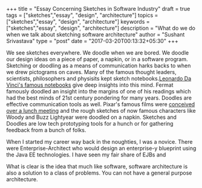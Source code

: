 +++
title = "Essay Concerning Sketches in Software Industry"
draft = true
tags = ["sketches","essay", "design", "architecture"]
topics = ["sketches","essay", "design", "architecture"]
keywords = ["sketches","essay", "design", "architecture"]
description = "What do we do when we talk about sketching software architecture"
author = "Sushant Srivastava"
type = "post"
date = "2017-03-20T00:13:32+05:30"
+++

We see sketches everywhere. We doodle when we are bored. We doodle our design
ideas on a piece of paper, a napkin, or in a software program. Sketching or
doodling as a means of communication harks backs to when we drew pictograms on
caves. Many of the famous thought leaders, scientists, philosophers and physisits
kept sketch notebooks.[Leonardo Da Vinci's famous notebooks](http://www.bl.uk/manuscripts/FullDisplay.aspx?ref=Arundel_MS_263)
give deep insights into this mind. Fermat famously doodled an insight into the
margins of one of his readings which had the best minds of 21st century pondering
for many years. Doodles are effective communication tools as well. Pixar's famous
films were [conceived over a lunch meeting](http://www.businessinsider.in/How-Napkin-Sketches-During-A-Pixar-Lunch-Meeting-Led-To-Four-Of-The-Studios-Greatest-Movies/articleshow/34387323.cms) and the rough sketches of
now famous characters like Woody and Buzz Lightyear were doodled on a napkin.
Sketches and Doodles are low tech prototyping tools for a hunch or for gathering
feedback from a bunch of folks.


When I started my career way back in the noughties, I was a novice. There were
Enterprise-Architect who would design an enterprise-y blueprint using the Java
EE technologies. I have seen my fair share of EJBs and

What is clear is the idea that much like software, software architecture is also
a solution to a class of problems. You can not have a general purpose architecture.
